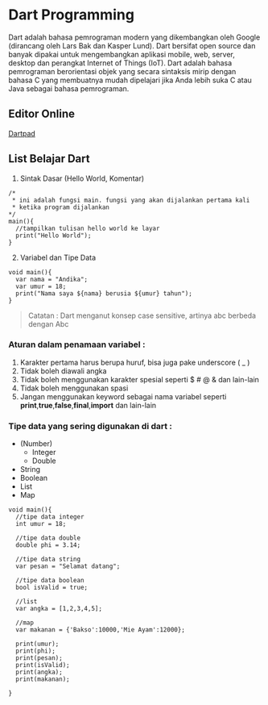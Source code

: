 # Dart Programming

Dart adalah bahasa pemrograman modern yang dikembangkan oleh Google (dirancang oleh Lars Bak dan Kasper Lund). Dart bersifat open source dan banyak dipakai untuk mengembangkan aplikasi mobile, web, server, desktop dan perangkat Internet of Things (IoT). Dart adalah bahasa pemrograman berorientasi objek yang secara sintaksis mirip dengan bahasa C yang membuatnya mudah dipelajari jika Anda lebih suka C atau Java sebagai bahasa pemrograman.

## Editor Online
[Dartpad](https://dartpad.dartlang.org/)

## List Belajar Dart
1. Sintak Dasar (Hello World, Komentar)
```
/* 
 * ini adalah fungsi main. fungsi yang akan dijalankan pertama kali
 * ketika program dijalankan
*/
main(){
  //tampilkan tulisan hello world ke layar
  print("Hello World");
}
```

2. Variabel dan Tipe Data
```
void main(){
  var nama = "Andika";
  var umur = 18;
  print("Nama saya ${nama} berusia ${umur} tahun");
}
```
> Catatan : Dart menganut konsep case sensitive, artinya abc berbeda dengan Abc
### Aturan dalam penamaan variabel :
1. Karakter pertama harus berupa huruf, bisa juga pake underscore ( _ )
2. Tidak boleh diawali angka
3. Tidak boleh menggunakan karakter spesial seperti $ # @ & dan lain-lain
4. Tidak boleh menggunakan spasi
5. Jangan menggunakan keyword sebagai nama variabel seperti **print**,**true**,**false**,**final**,**import** dan lain-lain

### Tipe data yang sering digunakan di dart :
- (Number)
  - Integer
  - Double
- String
- Boolean
- List
- Map
```
void main(){
  //tipe data integer
  int umur = 18;
  
  //tipe data double
  double phi = 3.14;
  
  //tipe data string
  var pesan = "Selamat datang";
  
  //tipe data boolean
  bool isValid = true;
  
  //list
  var angka = [1,2,3,4,5];
  
  //map
  var makanan = {'Bakso':10000,'Mie Ayam':12000};
  
  print(umur);
  print(phi);
  print(pesan);
  print(isValid);
  print(angka);
  print(makanan);

}
```

